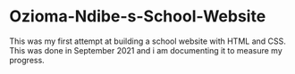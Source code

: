 # Ozioma-Ndibe-s-School-Website
This was my first attempt at building a school website with HTML and CSS. This was done in September 2021 and i am documenting it to measure my progress.
